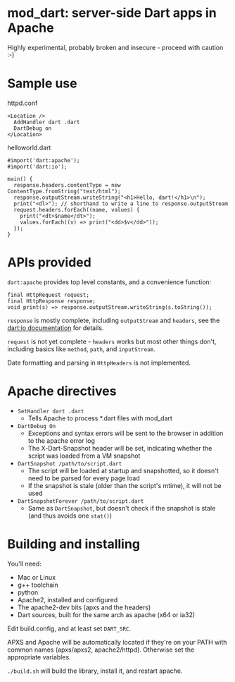 mod_dart: server-side Dart apps in Apache
=========================================

Highly experimental, probably broken and insecure - proceed with caution :-)

# Sample use

httpd.conf

    <Location />
      AddHandler dart .dart
      DartDebug on
    </Location>

helloworld.dart

    #import('dart:apache');
    #import('dart:io');

    main() {
      response.headers.contentType = new ContentType.fromString("text/html");
      response.outputStream.writeString("<h1>Hello, dart!</h1>\n");
      print("<dl>"); // shorthand to write a line to response.outputStream
      request.headers.forEach((name, values) {
        print("<dt>$name</dt>");
        values.forEach((v) => print("<dd>$v</dd>"));
      });
    }

# APIs provided

`dart:apache` provides top level constants, and a convenience function:

    final HttpRequest request;
    final HttpResponse response;
    void print(s) => response.outputStream.writeString(s.toString());

`response` is mostly complete, including `outputStream` and `headers`, see the 
[dart:io documentation](http://api.dartlang.org/io/HttpRequest.html) for details.

`request` is not yet complete - `headers` works but most other things don't, 
including basics like `method`, `path`, and `inputStream`.

Date formatting and parsing in `HttpHeaders` is not implemented.

# Apache directives

  * `SetHandler dart .dart`
    * Tells Apache to process *.dart files with mod_dart
  * `DartDebug On`
    * Exceptions and syntax errors will be sent to the browser in addition to the apache error log
    * The X-Dart-Snapshot header will be set, indicating whether the script was loaded from a VM snapshot
  * `DartSnapshot /path/to/script.dart`
    * The script will be loaded at startup and snapshotted, so it doesn't need to be parsed for every page load
    * If the snapshot is stale (older than the script's mtime), it will not be used
  * `DartSnapshotForever /path/to/script.dart`
    * Same as `DartSnapshot`, but doesn't check if the snapshot is stale (and thus avoids one `stat()`)

# Building and installing

You'll need:
  * Mac or Linux
  * g++ toolchain
  * python
  * Apache2, installed and configured
  * The apache2-dev bits (apxs and the headers)
  * Dart sources, built for the same arch as apache (x64 or ia32)

Edit build.config, and at least set `DART_SRC`.

APXS and Apache will be automatically located if they're on your PATH with common names (apxs/apxs2, apache2/httpd). Otherwise set the appropriate variables.

`./build.sh` will build the library, install it, and restart apache.

